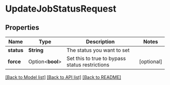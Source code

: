 # UpdateJobStatusRequest

## Properties

Name | Type | Description | Notes
------------ | ------------- | ------------- | -------------
**status** | **String** | The status you want to set | 
**force** | Option<**bool**> | Set this to true to bypass status restrictions | [optional]

[[Back to Model list]](../README.md#documentation-for-models) [[Back to API list]](../README.md#documentation-for-api-endpoints) [[Back to README]](../README.md)


